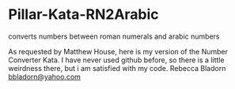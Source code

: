 # Pillar-Kata-RN2Arabic
converts numbers between roman numerals and arabic numbers

As requested by Matthew House, here is my version of the Number Converter Kata.
I have never used github before, so there is a little weirdness there, but i am satisfied with my code.
Rebecca Bladorn
bbladorn@yahoo.com
